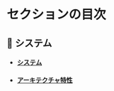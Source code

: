

# セクションの目次

## 🌳 システム

* #### [︎システム](https://hiroki-it.github.io/tech-notebook/system/system.html)
* #### [︎アーキテクチャ特性](https://hiroki-it.github.io/tech-notebook/system/system_architecture_characteristics.html)

<br>
